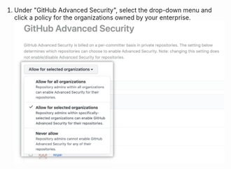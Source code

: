 1. Under "GitHub Advanced Security", select the drop-down menu and click a policy for the organizations owned by your enterprise.
  ![Drop-down to select Advanced Security policy for organizations in the enterprise account](/assets/images/help/enterprises/select-advanced-security-organization-policy.png)
